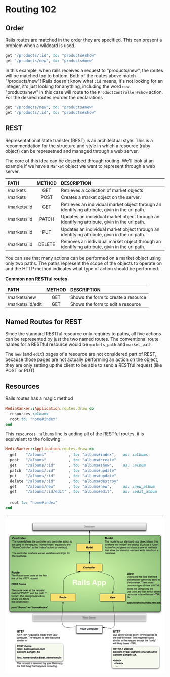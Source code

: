 # Routing 102

Order
-----

Rails routes are matched in the order they are specified. This can present a problem when a wildcard is used.

```ruby
get "/products/:id", to: "products#show"
get "/products/new", to: "products#new"
```

In this example, when rails receives a request to "products/new", the routes will be matched top to bottom. Both of the routes above match "/products/new"!
Rails doesn't know what `:id` means, it's not looking for an integer,
it's just looking for anything, including the word `new`. "products/new"
in this case will route to the `ProductController#show` action. For the
desired routes reorder the declarations

```ruby
get "/products/new", to: "products#new"
get "/products/:id", to: "products#show"
```


REST
-----

Representational state transfer (REST) is an architectual style. This is a recommendation for the structure and style in which
a resource (ruby object) can be represetned and managed through a web server.

The core of this idea can be described through routing. We'll look at an example if we have a `Market` object we want to represent through a web server.

|PATH        | METHOD| DESCRIPTION|
|:----------|:-----:|:-----------|
| /markets       | GET    | Retrieves a collection of market objects|
| /markets       | POST   | Creates a market object on the server. |
| /markets/:id   | GET    | Retrieves an  individual market object through an identifying attribute, givin in the url path.|
| /markets/:id   | PATCH    | Updates an individual market object through an identifying attribute, givin in the url path.|
| /markets/:id   | PUT    | Updates an individual market object through an identifying attribute, givin in the url path.|
| /markets/:id   | DELETE | Removes an individual market object through an identifying attribute, givin in the url path.|

You can see that many actions can be performed on a market object using only two paths.
The paths represent the scope of the objects to operate on and the HTTP method indicates what type of action should be performed.

**Common non RESTful routes**

|PATH        | METHOD| DESCRIPTION|
|:----------|:-----:|:-----------|
| /markets/new | GET    | Shows the form to create a resource |
| /markets/:id/edit | GET    | Shows the form to edit a resource|

Named Routes for REST
------------

Since the standard RESTful resource only requires to paths, all five actions can be represented by just the two named routes.
The conventional route names for a RESTful resource would be `markets_path` and `market_path`

The `new` (and `edit`) pages of a resource are not considered part of REST, because those pages are not
actually performing an action on the object, they are only setting up the client to be able to send a RESTful request (like POST or PUT)

Resources
---------
Rails routes has a magic method

```ruby
MediaRanker::Application.routes.draw do
  resources :albums
  root to: "home#index"
end
```

This `resources :albums` line is adding all of the RESTful routes, it is equivelant to the following:


```ruby
MediaRanker::Application.routes.draw do
  get    "/albums"          , to: "albums#index",   as: :albums
  post   "/albums"          , to: "albums#create"
  get    "/albums/:id"      , to: "albums#show",    as: :album
  patch  "/albums/:id"      , to: "albums#update"
  put    "/albums/:id"      , to: "albums#update"
  delete "/albums/:id"      , to: "albums#destroy"
  get    "/albums/new"      , to: "albums#new",     as: :new_album
  get    "/albums/:id/edit" , to: "albums#edit",    as: :edit_album

  root to: "home#index"
end
```
--------------

![Rails Request Cycle](../rails/rails-request-cycle.jpg)
